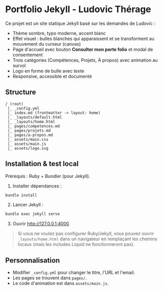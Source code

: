 # Portfolio Jekyll - Ludovic Thérage

Ce projet est un site statique Jekyll basé sur les demandes de Ludovic :
- Thème sombre, typo moderne, accent blanc
- Effet visuel : bulles blanches qui apparaissent et se transforment au mouvement du curseur (canvas)
- Page d'accueil avec bouton **Consulter mon porte folio** et modal de consentement
- Trois catégories (Compétences, Projets, À propos) avec animation au survol
- Logo en forme de bulle avec texte
- Responsive, accessible et documenté

## Structure
```
/ (root)
 |_ _config.yml
 |_ index.md (frontmatter -> layout: home)
 |_ _layouts/default.html
 |_ _layouts/home.html
 |_ pages/competences.md
 |_ pages/projets.md
 |_ pages/a-propos.md
 |_ assets/main.css
 |_ assets/main.js
 |_ assets/logo.svg
```
## Installation & test local
Prérequis : Ruby + Bundler (pour Jekyll).

1. Installer dépendances :
```bash
bundle install
```
2. Lancer Jekyll :
```bash
bundle exec jekyll serve
```
3. Ouvrir http://127.0.0.1:4000

> Si vous ne voulez pas configurer Ruby/Jekyll, vous pouvez ouvrir `_layouts/home.html` dans un navigateur en remplaçant les chemins locaux (mais les includes Liquid ne fonctionneront pas).

## Personnalisation
- Modifier `_config.yml` pour changer le titre, l'URL et l'email.
- Les pages se trouvent dans `pages/`.
- Le code d'animation est dans `assets/main.js`.

